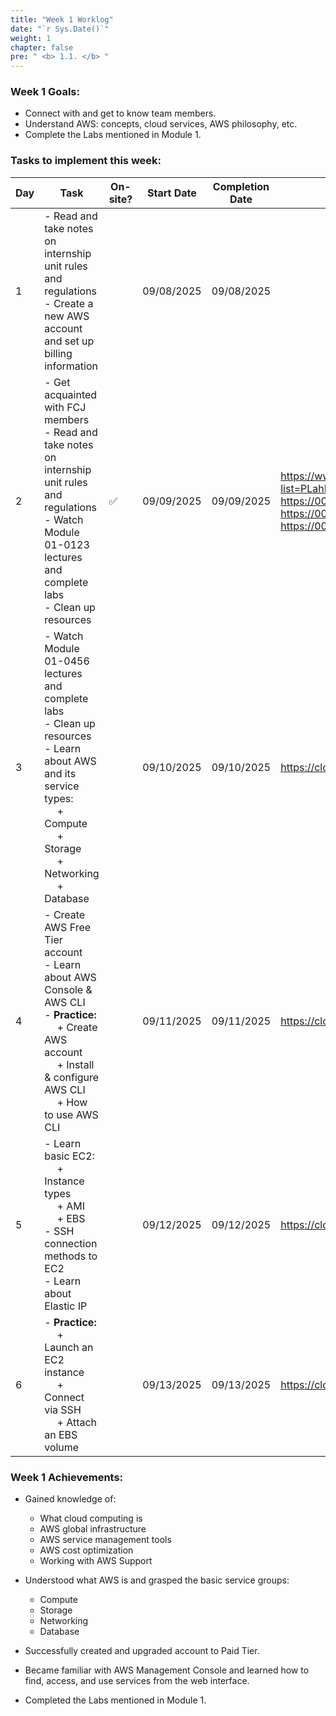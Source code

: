 ```yaml
---
title: "Week 1 Worklog"
date: "`r Sys.Date()`"
weight: 1
chapter: false
pre: " <b> 1.1. </b> "
---
```


### Week 1 Goals:

- Connect with and get to know team members.
- Understand AWS: concepts, cloud services, AWS philosophy, etc.
- Complete the Labs mentioned in Module 1.

### Tasks to implement this week:

| Day | Task                                                                                                                                                                                                              | On-site? | Start Date | Completion Date | Reference Material                                                                                                                                                                                   |
| --- | ----------------------------------------------------------------------------------------------------------------------------------------------------------------------------------------------------------------- | -------- | ---------- | --------------- | ---------------------------------------------------------------------------------------------------------------------------------------------------------------------------------------------------- |
| 1   | - Read and take notes on internship unit rules and regulations <br> - Create a new AWS account and set up billing information                                                                                     |          | 09/08/2025 | 09/08/2025      |
| 2   | - Get acquainted with FCJ members <br> - Read and take notes on internship unit rules and regulations <br> - Watch Module 01-0123 lectures and complete labs <br> - Clean up resources                            | ✅       | 09/09/2025 | 09/09/2025      | <https://www.youtube.com/playlist?list=PLahN4TLWtox2a3vElknwzU_urND8hLn1i> <br> <https://000001.awsstudygroup.com> <br> <https://000007.awsstudygroup.com/> <br> <https://000009.awsstudygroup.com/> |
| 3   | - Watch Module 01-0456 lectures and complete labs <br> - Clean up resources <br> - Learn about AWS and its service types: <br>&emsp; + Compute <br>&emsp; + Storage <br>&emsp; + Networking <br>&emsp; + Database |          | 09/10/2025 | 09/10/2025      | <https://cloudjourney.awsstudygroup.com/>                                                                                                                                                            |
| 4   | - Create AWS Free Tier account <br> - Learn about AWS Console & AWS CLI <br> - **Practice:** <br>&emsp; + Create AWS account <br>&emsp; + Install & configure AWS CLI <br>&emsp; + How to use AWS CLI             |          | 09/11/2025 | 09/11/2025      | <https://cloudjourney.awsstudygroup.com/>                                                                                                                                                            |
| 5   | - Learn basic EC2: <br>&emsp; + Instance types <br>&emsp; + AMI <br>&emsp; + EBS <br> - SSH connection methods to EC2 <br> - Learn about Elastic IP                                                               |          | 09/12/2025 | 09/12/2025      | <https://cloudjourney.awsstudygroup.com/>                                                                                                                                                            |
| 6   | - **Practice:** <br>&emsp; + Launch an EC2 instance <br>&emsp; + Connect via SSH <br>&emsp; + Attach an EBS volume                                                                                                |          | 09/13/2025 | 09/13/2025      | <https://cloudjourney.awsstudygroup.com/>                                                                                                                                                            |

### Week 1 Achievements:

- Gained knowledge of:

  - What cloud computing is
  - AWS global infrastructure
  - AWS service management tools
  - AWS cost optimization
  - Working with AWS Support

- Understood what AWS is and grasped the basic service groups:

  - Compute
  - Storage
  - Networking
  - Database

- Successfully created and upgraded account to Paid Tier.

- Became familiar with AWS Management Console and learned how to find, access, and use services from the web interface.

- Completed the Labs mentioned in Module 1.
